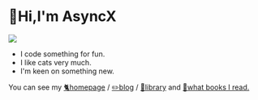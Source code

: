 # 🙂Hi,I'm AsyncX
<a href="https://asyncx.top">
  <img align="center" src="https://readme-stats-nu-topaz.vercel.app/api?username=A5yncX&show_icons=true&theme=radical" />
</a>

- I code something for fun.
- I like cats very much.
- I'm keen on something new.

You can see my [🐈homepage](https://asyncx.top) / [✏️blog](https://hi.asyncx.top) / [📖library](https://lib.asyncx.top)  and [📖what books I read.](https://weread.asyncx.top)



